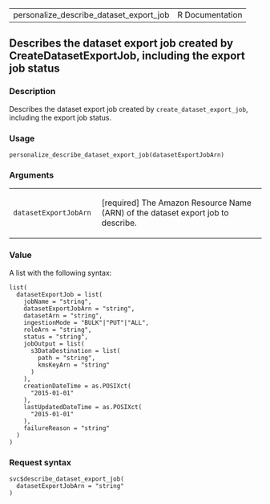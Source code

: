 <table style="width: 100%;">
<tbody>
<tr class="odd">
<td>personalize_describe_dataset_export_job</td>
<td style="text-align: right;">R Documentation</td>
</tr>
</tbody>
</table>

## Describes the dataset export job created by CreateDatasetExportJob, including the export job status

### Description

Describes the dataset export job created by `create_dataset_export_job`,
including the export job status.

### Usage

    personalize_describe_dataset_export_job(datasetExportJobArn)

### Arguments

<table>
<colgroup>
<col style="width: 35%" />
<col style="width: 65%" />
</colgroup>
<tbody>
<tr class="odd">
<td><code
id="personalize_describe_dataset_export_job_:_datasetExportJobArn">datasetExportJobArn</code></td>
<td><p>[required] The Amazon Resource Name (ARN) of the dataset export
job to describe.</p></td>
</tr>
</tbody>
</table>

### Value

A list with the following syntax:

    list(
      datasetExportJob = list(
        jobName = "string",
        datasetExportJobArn = "string",
        datasetArn = "string",
        ingestionMode = "BULK"|"PUT"|"ALL",
        roleArn = "string",
        status = "string",
        jobOutput = list(
          s3DataDestination = list(
            path = "string",
            kmsKeyArn = "string"
          )
        ),
        creationDateTime = as.POSIXct(
          "2015-01-01"
        ),
        lastUpdatedDateTime = as.POSIXct(
          "2015-01-01"
        ),
        failureReason = "string"
      )
    )

### Request syntax

    svc$describe_dataset_export_job(
      datasetExportJobArn = "string"
    )
